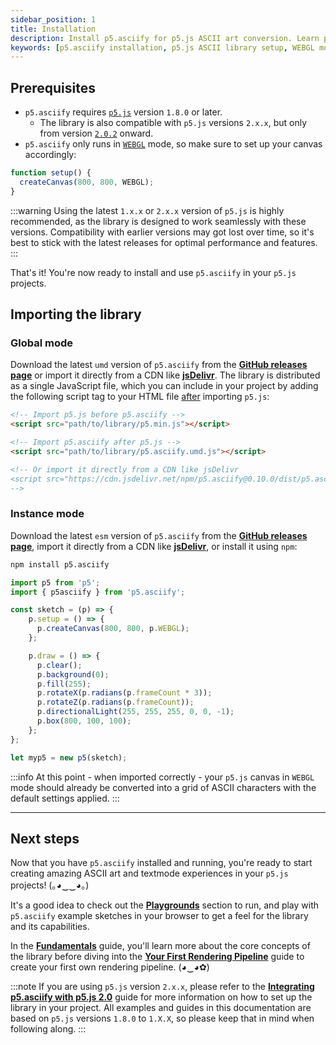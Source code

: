 ```yaml
---
sidebar_position: 1
title: Installation
description: Install p5.asciify for p5.js ASCII art conversion. Learn prerequisites, import methods for global and instance modes, CDN usage, npm installation, and setup requirements for WEBGL mode compatibility.
keywords: [p5.asciify installation, p5.js ASCII library setup, WEBGL mode p5.asciify, npm install p5.asciify, CDN p5.asciify import, p5.js 1.8.0 compatibility, global mode p5.asciify, instance mode p5.asciify, jsDelivr p5.asciify, p5.asciify getting started]
---
```

## Prerequisites

- `p5.asciify` requires [`p5.js`](https://p5js.org/) version `1.8.0` or later.
  - The library is also compatible with `p5.js` versions `2.x.x`, but only from version [`2.0.2`](https://github.com/processing/p5.js/releases/tag/v2.0.2) onward.
- `p5.asciify` only runs in [`WEBGL`](https://p5js.org/reference/#/p5/createCanvas) mode, so make sure to set up your canvas accordingly:
```javascript
function setup() {
  createCanvas(800, 800, WEBGL);
}
```

:::warning
Using the latest `1.x.x` or `2.x.x` version of `p5.js` is highly recommended, as the library is designed to work seamlessly with these versions. Compatibility with earlier versions may got lost over time, so it's best to stick with the latest releases for optimal performance and features.
:::

That's it! You're now ready to install and use `p5.asciify` in your `p5.js` projects.

## Importing the library

### Global mode

Download the latest `umd` version of `p5.asciify` from the [**GitHub releases page**](https://github.com/humanbydefinition/p5.asciify/releases/) or import it directly from a CDN like [**jsDelivr**](https://www.jsdelivr.com/package/npm/p5.asciify). The library is distributed as a single JavaScript file, which you can include in your project by adding the following script tag to your HTML file <u>after</u> importing `p5.js`:

```html
<!-- Import p5.js before p5.asciify -->
<script src="path/to/library/p5.min.js"></script>

<!-- Import p5.asciify after p5.js -->
<script src="path/to/library/p5.asciify.umd.js"></script>

<!-- Or import it directly from a CDN like jsDelivr
<script src="https://cdn.jsdelivr.net/npm/p5.asciify@0.10.0/dist/p5.asciify.umd.min.js"></script> 
-->
```

### Instance mode

Download the latest `esm` version of `p5.asciify` from the [**GitHub releases page**](https://github.com/humanbydefinition/p5.asciify/releases/), import it directly from a CDN like [**jsDelivr**](https://www.jsdelivr.com/package/npm/p5.asciify), or install it using `npm`:

```bash
npm install p5.asciify
```

```javascript
import p5 from 'p5';
import { p5asciify } from 'p5.asciify';

const sketch = (p) => {
    p.setup = () => {
      p.createCanvas(800, 800, p.WEBGL);
    };

    p.draw = () => {
      p.clear();
      p.background(0);
      p.fill(255);
      p.rotateX(p.radians(p.frameCount * 3));
      p.rotateZ(p.radians(p.frameCount));
      p.directionalLight(255, 255, 255, 0, 0, -1);
      p.box(800, 100, 100);
    };
};

let myp5 = new p5(sketch);
```

:::info
At this point - when imported correctly - your `p5.js` canvas in `WEBGL` mode should already be converted into a grid of ASCII characters with the default settings applied.
:::

<hr />

## Next steps

Now that you have `p5.asciify` installed and running, you're ready to start creating amazing ASCII art and textmode experiences in your `p5.js` projects! (｡◕‿‿◕｡)

It's a good idea to check out the [**Playgrounds**](../getting-started/playgrounds) section to run, and play with `p5.asciify` example sketches in your browser to get a feel for the library and its capabilities.

In the [**Fundamentals**](../guides/fundamentals) guide, you'll learn more about the core concepts of the library before diving into the [**Your First Rendering Pipeline**](../guides/first-rendering-pipeline) guide to create your first own rendering pipeline. (◕‿◕✿)

:::note
If you are using `p5.js` version `2.x.x`, please refer to the [**Integrating p5.asciify with p5.js 2.0**](../guides/p5-2.x.x) guide for more information on how to set up the library in your project. All examples and guides in this documentation are based on `p5.js` versions `1.8.0` to `1.X.X`, so please keep that in mind when following along.
:::